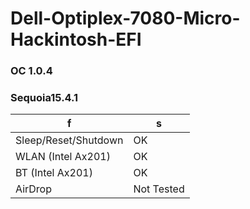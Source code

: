 # Dell-Optiplex-7080-Micro-Hackintosh-EFI

### OC 1.0.4
### Sequoia15.4.1

|f|s|
|---|---|  
|Sleep/Reset/Shutdown|OK|
|WLAN (Intel Ax201)|OK|
|BT (Intel Ax201)|OK|
|AirDrop|Not Tested|
